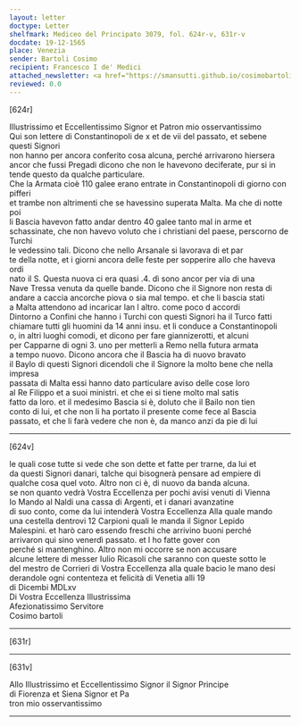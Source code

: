 ```yaml
---
layout: letter
doctype: Letter
shelfmark: Mediceo del Principato 3079, fol. 624r-v, 631r-v
docdate: 19-12-1565
place: Venezia
sender: Bartoli Cosimo
recipient: Francesco I de' Medici
attached_newsletter: <a href="https://smansutti.github.io/cosimobartoli/texts/3079_144/">3079_144</a>
reviewed: 0.0
---
```


[624r]  
  
  
Illustrissimo et Eccellentissimo Signor et Patron mio osservantissimo  
Qui son lettere di Constantinopoli de x et de vii del passato, et sebene questi Signori  
non hanno per ancora conferito cosa alcuna, perché arrivarono hiersera  
ancor che fussi Pregadi dicono che non le havevono deciferate, pur si in  
tende questo da qualche particulare.  
Che la Armata cioè 110 galee erano entrate in Constantinopoli di giorno con pifferi  
et trambe non altrimenti che se havessino superata Malta. Ma che di notte poi  
li Bascia havevon fatto andar dentro 40 galee tanto mal in arme et  
schassinate, che non havevo voluto che i christiani del paese, perscorno de Turchi  
le vedessino tali. Dicono che nello Arsanale si lavorava di et par  
te della notte, et i giorni ancora delle feste per sopperire allo che haveva ordi  
nato il S. Questa nuova ci era quasi .4. dì sono ancor per via di una  
Nave Tressa venuta da quelle bande. Dicono che il Signore non resta di  
andare a caccia ancorche piova o sia mal tempo. et che li bascia stati  
a Malta attendono ad incaricar lan l altro. come poco d accordi  
Dintorno a Confini che hanno i Turchi con questi Signori ha il Turco fatti  
chiamare tutti gli huomini da 14 anni insu. et li conduce a Constantinopoli  
o, in altri luoghi comodi, et dicono per fare giannizerotti, et alcuni  
per Capparne di ogni 3. uno per metterli a Remo nella futura armata  
a tempo nuovo. Dicono ancora che il Bascia ha di nuovo bravato  
il Baylo di questi Signori dicendoli che il Signore la molto bene che nella impresa  
passata di Malta essi hanno dato particulare aviso delle cose loro  
al Re Filippo et a suoi ministri. et che ei si tiene molto mal satis  
fatto da loro. et il medesimo Bascia si è, doluto che il Bailo non tien  
conto di lui, et che non li ha portato il presente come fece al Bascia  
passato, et che li farà vedere che non è, da manco anzi da pie di lui  
  
---  

[624v]  
  
  
le quali cose tutte si vede che son dette et fatte per trarne, da lui et  
da questi Signori danari, talche qui bisognerà pensare ad empiere di  
qualche cosa quel voto. Altro non ci è, di nuovo da banda alcuna.  
se non quanto vedrà Vostra Eccellenza per pochi avisi venuti di Vienna  
Io Mando al Naldi una cassa di Argenti, et i danari avanzatine  
di suo conto, come da lui intenderà Vostra Eccellenza Alla quale mando  
una cestella dentrovi 12 Carpioni quali le manda il Signor Lepido  
Malespini. et harò caro essendo freschi che arrivino buoni perché  
arrivaron qui sino venerdì passato. et l ho fatte gover con  
perché si mantenghino. Altro non mi occorre se non accusare  
alcune lettere di messer Iulio Ricasoli che saranno con queste sotto le  
del mestro de Corrieri di Vostra Eccellenza alla quale bacio le mano desi  
derandole ogni contenteza et felicità di Venetia alli 19  
di Dicembi MDLxv  
Di Vostra Eccellenza Illustrissima  
Afezionatissimo Servitore  
Cosimo bartoli  
  
---  

[631r]  
  
  
  
---  

[631v]  
  
  
Allo Illustrissimo et Eccellentissimo Signor il Signor Principe  
di Fiorenza et Siena Signor et Pa  
tron mio osservantissimo  
  
---  


